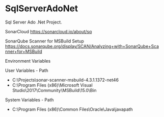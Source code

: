 # SqlServerAdoNet
Sql Server Ado .Net Project.

SonarCloud
https://sonarcloud.io/about/sq

SonarQube Scanner for MSBuild Setup
https://docs.sonarqube.org/display/SCAN/Analyzing+with+SonarQube+Scanner+for+MSBuild

Environment Variables

User Variables - Path
- C:\Projects\sonar-scanner-msbuild-4.3.1.1372-net46
- C:\Program Files (x86)\Microsoft Visual Studio\2017\Community\MSBuild\15.0\Bin

System Variables - Path
- C:\Program Files (x86)\Common Files\Oracle\Java\javapath

